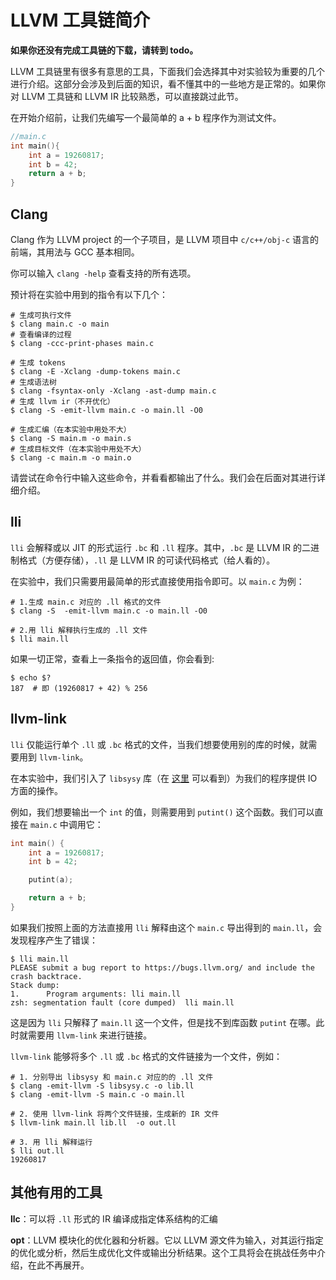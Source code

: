 # LLVM 工具链简介

**如果你还没有完成工具链的下载，请转到 todo。**

LLVM 工具链里有很多有意思的工具，下面我们会选择其中对实验较为重要的几个进行介绍。这部分会涉及到后面的知识，看不懂其中的一些地方是正常的。如果你对 LLVM 工具链和 LLVM IR 比较熟悉，可以直接跳过此节。

在开始介绍前，让我们先编写一个最简单的 a + b 程序作为测试文件。

``` c
//main.c
int main(){
    int a = 19260817;
    int b = 42;
    return a + b;
}
```

## Clang

Clang 作为 LLVM project 的一个子项目，是 LLVM 项目中 `c/c++/obj-c` 语言的前端，其用法与 GCC 基本相同。

你可以输入 `clang -help` 查看支持的所有选项。

预计将在实验中用到的指令有以下几个：

```shell
# 生成可执行文件
$ clang main.c -o main
# 查看编译的过程
$ clang -ccc-print-phases main.c

# 生成 tokens
$ clang -E -Xclang -dump-tokens main.c
# 生成语法树
$ clang -fsyntax-only -Xclang -ast-dump main.c
# 生成 llvm ir（不开优化）
$ clang -S -emit-llvm main.c -o main.ll -O0

# 生成汇编（在本实验中用处不大）
$ clang -S main.m -o main.s
# 生成目标文件（在本实验中用处不大）
$ clang -c main.m -o main.o
```

请尝试在命令行中输入这些命令，并看看都输出了什么。我们会在后面对其进行详细介绍。

## lli

`lli` 会解释或以 JIT 的形式运行 `.bc` 和 `.ll` 程序。其中，`.bc` 是 LLVM IR 的二进制格式（方便存储），`.ll` 是 LLVM IR 的可读代码格式（给人看的）。

在实验中，我们只需要用最简单的形式直接使用指令即可。以 `main.c` 为例：

```shell
# 1.生成 main.c 对应的 .ll 格式的文件
$ clang -S  -emit-llvm main.c -o main.ll -O0

# 2.用 lli 解释执行生成的 .ll 文件
$ lli main.ll
```

如果一切正常，查看上一条指令的返回值，你会看到:

``` shell
$ echo $?
187  # 即 (19260817 + 42) % 256
```

## llvm-link

`lli` 仅能运行单个 `.ll` 或 `.bc` 格式的文件，当我们想要使用别的库的时候，就需要用到 `llvm-link`。

在本实验中，我们引入了 `libsysy` 库（在 [这里](http://transfer.sh/R6fivF/libsysy.zip) 可以看到）为我们的程序提供 IO 方面的操作。

例如，我们想要输出一个 `int` 的值，则需要用到 `putint()` 这个函数。我们可以直接在 `main.c` 中调用它：

``` c
int main() {
    int a = 19260817;
    int b = 42;

    putint(a);

    return a + b;
}
```

如果我们按照上面的方法直接用 `lli` 解释由这个 `main.c` 导出得到的 `main.ll`，会发现程序产生了错误：

```shell
$ lli main.ll
PLEASE submit a bug report to https://bugs.llvm.org/ and include the crash backtrace.
Stack dump:
1.      Program arguments: lli main.ll
zsh: segmentation fault (core dumped)  lli main.ll
```

这是因为 `lli` 只解释了 `main.ll` 这一个文件，但是找不到库函数 `putint` 在哪。此时就需要用 `llvm-link` 来进行链接。

`llvm-link` 能够将多个 `.ll` 或 `.bc` 格式的文件链接为一个文件，例如：

``` shell
# 1. 分别导出 libsysy 和 main.c 对应的的 .ll 文件
$ clang -emit-llvm -S libsysy.c -o lib.ll
$ clang -emit-llvm -S main.c -o main.ll

# 2. 使用 llvm-link 将两个文件链接，生成新的 IR 文件
$ llvm-link main.ll lib.ll  -o out.ll

# 3. 用 lli 解释运行
$ lli out.ll
19260817
```

## 其他有用的工具

**llc**：可以将 `.ll` 形式的 IR 编译成指定体系结构的汇编

**opt**：LLVM 模块化的优化器和分析器。它以 LLVM 源文件为输入，对其运行指定的优化或分析，然后生成优化文件或输出分析结果。这个工具将会在挑战任务中介绍，在此不再展开。

